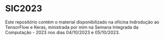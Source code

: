 # SIC2023
Este repositório contém o material disponibilizado na oficina Indrodução ao TensorFlow e Keras, ministrada por mim na Semana Integrada da Computação - 2023 nos dias 04/10/2023 e 05/10/2023.

